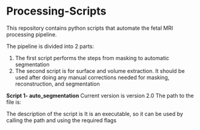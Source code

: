 # Processing-Scripts

This repository contains python scripts that automate the fetal MRI processing pipeline.

The pipeline is divided into 2 parts: 

1) The first script performs the steps from masking to automatic segmentation
2) The second script is for surface and volume extraction. It should be used after doing any manual corrections needed for masking, reconstruction, and segmentation

**Script 1- auto_segmentation**
Current version is version 2.0
The path to the file is:

The description of the script is 
It is an executable, so it can be used by calling the path and using the required flags
  
